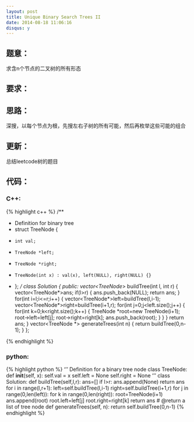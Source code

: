 ```yaml
---
layout: post
title: Unique Binary Search Trees II
date: 2014-08-18 11:06:16
disqus: y
---
```


## 题意：
求含n个节点的二叉树的所有形态

## 要求：


## 思路：
深搜，以每个节点为根，先搜左右子树的所有可能，然后再枚举这些可能的组合

## 更新：
总结leetcode树的题目

## 代码：

### C++:

{% highlight c++ %}
/**
 * Definition for binary tree
 * struct TreeNode {
 *     int val;
 *     TreeNode *left;
 *     TreeNode *right;
 *     TreeNode(int x) : val(x), left(NULL), right(NULL) {}
 * };
 */
class Solution {
public:
    vector<TreeNode*> buildTree(int l, int r)
    {
        vector<TreeNode*>ans;
        if(l>r)
        {
            ans.push_back(NULL);
            return ans;
        }
        for(int i=l;i<=r;i++)
        {
            vector<TreeNode*>left=buildTree(l,i-1);
            vector<TreeNode*>right=buildTree(i+1,r);
            for(int j=0;j<left.size();j++)
            {
                for(int k=0;k<right.size();k++)
                {
                    TreeNode *root=new TreeNode(i+1);
                    root->left=left[j];
                    root->right=right[k];
                    ans.push_back(root);
                }
            }
        }
        return ans;
    }
    vector<TreeNode *> generateTrees(int n) {
        return buildTree(0,n-1);
    }
};


 {% endhighlight %}
### python:

{% highlight python %}
‘’’
 Definition for a  binary tree node
 class TreeNode:
     def __init__(self, x):
         self.val = x
         self.left = None
         self.right = None
‘’’
class Solution:
    def buildTree(self,l,r):
        ans=[]
        if l>r:
            ans.append(None)
            return ans
        for i in range(l,r+1):
            left=self.buildTree(l,i-1)
            right=self.buildTree(i+1,r)
            for j in range(0,len(left)):
                for k in range(0,len(right)):
                    root=TreeNode(i+1)
                    ans.append(root)
                    root.left=left[j]
                    root.right=right[k]
        return ans
    # @return a list of tree node
    def generateTrees(self, n):
        return self.buildTree(0,n-1)
 {% endhighlight %}
